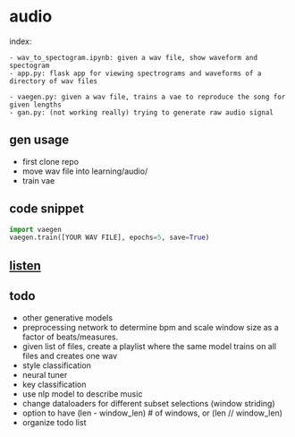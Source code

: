 # audio

index:

    - wav_to_spectogram.ipynb: given a wav file, show waveform and spectogram
    - app.py: flask app for viewing spectrograms and waveforms of a directory of wav files

    - vaegen.py: given a wav file, trains a vae to reproduce the song for given lengths
    - gan.py: (not working really) trying to generate raw audio signal

## gen usage

* first clone repo
* move wav file into learning/audio/
* train vae

## code snippet

```python
import vaegen
vaegen.train([YOUR WAV FILE], epochs=5, save=True)
```

## [listen](https://anonstandardunitofmeasurement.bandcamp.com/album/vae)

## todo

* other generative models
* preprocessing network to determine bpm and scale window size as a factor of beats/measures.
* given list of files, create a playlist where the same model trains on all files and creates one wav
* style classification
* neural tuner
* key classification
* use nlp model to describe music
* change dataloaders for different subset selections (window striding)
* option to have (len - window_len) # of windows, or (len // window_len)
* organize todo list